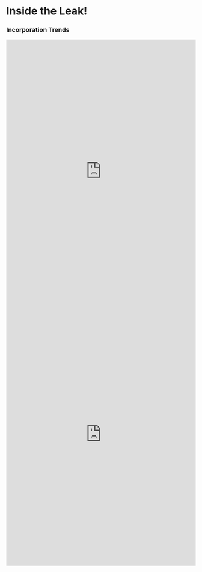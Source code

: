 # Inside the Leak!

### Incorporation Trends

<html>
      <iframe id="bahamas" scrolling="no" style="border:none;" seamless="seamless" src="https://plot.ly/~puccife/3.embed?link=false"  height="700" width="100%"></iframe>
    <iframe id="bahamas" scrolling="no" style="border:none;" seamless="seamless" src="https://plot.ly/~puccife/7.embed?link=false"  height="700" width="100%"></iframe>
<html>

